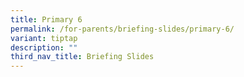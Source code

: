 ```yaml
---
title: Primary 6
permalink: /for-parents/briefing-slides/primary-6/
variant: tiptap
description: ""
third_nav_title: Briefing Slides
---
```

<p></p>